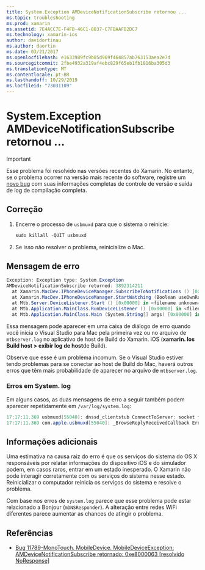 ```yaml
---
title: System.Exception AMDeviceNotificationSubscribe retornou ...
ms.topic: troubleshooting
ms.prod: xamarin
ms.assetid: 7E4ACC7E-F4FB-46C1-8837-C7FBAAFB2DC7
ms.technology: xamarin-ios
author: davidortinau
ms.author: daortin
ms.date: 03/21/2017
ms.openlocfilehash: e1633989fc9b85d969f464857ab763153aea2e7d
ms.sourcegitcommit: 2fbe4932a319af4ebc829f65eb1fb1816ba305d3
ms.translationtype: MT
ms.contentlocale: pt-BR
ms.lasthandoff: 10/29/2019
ms.locfileid: "73031109"
---
```

# <a name="systemexception-amdevicenotificationsubscribe-returned-"></a>System.Exception AMDeviceNotificationSubscribe retornou ...

> [!IMPORTANT]
> Esse problema foi resolvido nas versões recentes do Xamarin. No entanto, se o problema ocorrer na versão mais recente do software, registre um [novo bug](~/cross-platform/troubleshooting/questions/howto-file-bug.md) com suas informações completas de controle de versão e saída de log de compilação completa.

## <a name="fix"></a>Correção

1. Encerre o processo de `usbmuxd` para que o sistema o reinicie:

    ```csharp
    sudo killall -QUIT usbmuxd
    ```

2. Se isso não resolver o problema, reinicialize o Mac.

## <a name="error-message"></a>Mensagem de erro

```csharp
Exception: Exception type: System.Exception
AMDeviceNotificationSubscribe returned: 3892314211
  at Xamarin.MacDev.IPhoneDeviceManager.SubscribeToNotifications () [0x00000] in <filename unknown="">:0
  at Xamarin.MacDev.IPhoneDeviceManager.StartWatching (Boolean useOwnRunloop) [0x00000] in <filename unknown="">:0
  at Mtb.Server.DeviceListener.Start () [0x00000] in <filename unknown="">:0
  at Mtb.Application.MainClass.RunDeviceListener () [0x00000] in <filename unknown="">:0
  at Mtb.Application.MainClass.Main (System.String[] args) [0x00000] in <filename unknown="">:0
```

Essa mensagem pode aparecer em uma caixa de diálogo de erro quando você inicia o Visual Studio para Mac pela primeira vez ou no arquivo de `mtbserver.log` no aplicativo de host de Build do Xamarin. iOS (**xamarin. Ios Build host > exibir log de host**de Build).

Observe que esse é um problema incomum. Se o Visual Studio estiver tendo problemas para se conectar ao host de Build do Mac, haverá outros erros que têm mais probabilidade de aparecer no arquivo de `mtbserver.log`.

### <a name="errors-in-systemlog"></a>Erros em System. log

Em alguns casos, as duas mensagens de erro a seguir também podem aparecer repetidamente em `/var/log/system.log`:

```csharp
17:17:11.369 usbmuxd[55040]: dnssd_clientstub ConnectToServer: socket failed 24 Too many open files
17:17:11.369 com.apple.usbmuxd[55040]: _BrowseReplyReceivedCallback Error doing DNSServiceResolve(): -65539
```

## <a name="additional-information"></a>Informações adicionais

Uma estimativa na causa raiz do erro é que os serviços do sistema do OS X responsáveis por relatar informações do dispositivo iOS e do simulador podem, em casos raros, entrar em um estado inesperado. O Xamarin não pode interagir corretamente com os serviços do sistema nesse estado. Reinicializar o computador reinicia os serviços do sistema e resolve o problema.

Com base nos erros de `system.log` parece que esse problema pode estar relacionado a Bonjour (`mDNSResponder`). A alteração entre redes WiFi diferentes parece aumentar as chances de atingir o problema.

## <a name="references"></a>Referências

* [Bug 11789-MonoTouch. MobileDevice. MobileDeviceException: AMDeviceNotificationSubscribe retornado: 0xe8000063 [resolvido NoResponse]](https://bugzilla.xamarin.com/show_bug.cgi?id=11789)

